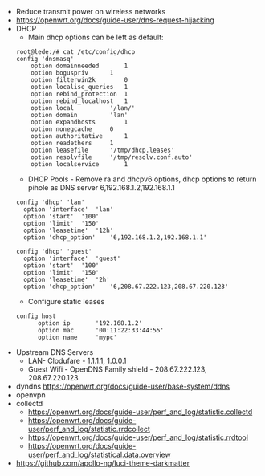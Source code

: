 * Reduce transmit power on wireless networks
* https://openwrt.org/docs/guide-user/dns-request-hijacking
* DHCP
  * Main dhcp options can be left as default:
  ```
  root@lede:/# cat /etc/config/dhcp
  config 'dnsmasq'
	  option domainneeded		1
	  option boguspriv		1
	  option filterwin2k		0
	  option localise_queries	1
	  option rebind_protection	1
	  option rebind_localhost	1
	  option local			'/lan/'
	  option domain			'lan'
	  option expandhosts		1
	  option nonegcache		0
	  option authoritative		1
	  option readethers		1
	  option leasefile		'/tmp/dhcp.leases'
	  option resolvfile		'/tmp/resolv.conf.auto'
	  option localservice		1
  ```
  * DHCP Pools - Remove ra and dhcpv6 options, dhcp options to return pihole as DNS server 6,192.168.1.2,192.168.1.1
  ```
  config 'dhcp' 'lan'
	option 'interface'	'lan'
	option 'start'	'100'
	option 'limit'	'150'
	option 'leasetime'	'12h'
	option 'dhcp_option'	'6,192.168.1.2,192.168.1.1'
	
  config 'dhcp' 'guest'
	option 'interface'	'guest'
	option 'start'	'100'
	option 'limit'	'150'
	option 'leasetime'	'2h'
	option 'dhcp_option'	'6,208.67.222.123,208.67.220.123'
  ```
  * Configure static leases
  ```
  config host
        option ip       '192.168.1.2'
        option mac      '00:11:22:33:44:55'
        option name     'mypc'
  ```
* Upstream DNS Servers
  * LAN- Clodufare - 1.1.1.1, 1.0.0.1
  * Guest Wifi - OpenDNS Family shield - 208.67.222.123, 208.67.220.123
* dyndns https://openwrt.org/docs/guide-user/base-system/ddns
* openvpn
* collectd
  * https://openwrt.org/docs/guide-user/perf_and_log/statistic.collectd
  * https://openwrt.org/docs/guide-user/perf_and_log/statistic.rrdcollect
  * https://openwrt.org/docs/guide-user/perf_and_log/statistic.rrdtool
  * https://openwrt.org/docs/guide-user/perf_and_log/statistical.data.overview
* https://github.com/apollo-ng/luci-theme-darkmatter
